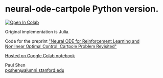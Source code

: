 # neural-ode-cartpole Python version.

[![Open In Colab](https://colab.research.google.com/assets/colab-badge.svg)](https://colab.research.google.com/github/matsuren/neural-ode-cartpole/blob/master/inverted_pendulum_python.ipynb)

Original implementation is Julia. 

Code for the preprint ["Neural ODE for Reinforcement Learning and Nonlinear Optimal Control: Cartpole Problem Revisited"](https://medium.com/@paulshen_62280/neural-ode-for-reinforcement-learning-and-nonlinear-optimal-control-cartpole-problem-revisited-5408018b8d71)

[Hosted on Google Colab notebook](https://colab.research.google.com/drive/1p2cg_7SNG-YMhlV2mAI_53Xvbhyka4FK?usp=sharing)

Paul Shen  
pxshen@alumni.stanford.edu
